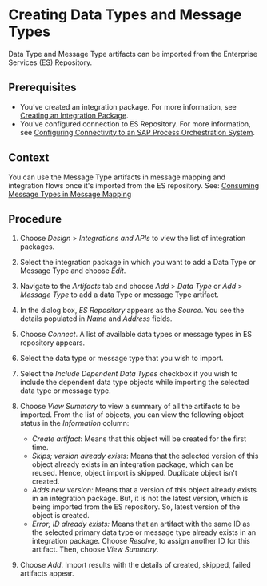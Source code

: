 <!-- loiod5bbbeea37c9401b8e635e8fd2fdad36 -->

# Creating Data Types and Message Types

Data Type and Message Type artifacts can be imported from the Enterprise Services \(ES\) Repository.



<a name="loiod5bbbeea37c9401b8e635e8fd2fdad36__prereq_tcl_g2x_3xb"/>

## Prerequisites

-   You’ve created an integration package. For more information, see [Creating an Integration Package](creating-an-integration-package-9126d79.md).
-   You've configured connection to ES Repository. For more information, see [Configuring Connectivity to an SAP Process Orchestration System](IntegrationSettings/configuring-connectivity-to-an-sap-process-orchestration-system-8c36fd2.md).



## Context

You can use the Message Type artifacts in message mapping and integration flows once it's imported from the ES repository. See: [Consuming Message Types in Message Mapping](consuming-message-types-in-message-mapping-34f6345.md)



## Procedure

1.  Choose *Design* \> *Integrations and APIs* to view the list of integration packages.

2.  Select the integration package in which you want to add a Data Type or Message Type and choose *Edit*.

3.  Navigate to the *Artifacts* tab and choose *Add* \> *Data Type* or *Add* \> *Message Type* to add a data Type or message Type artifact.

4.  In the dialog box, *ES Repository* appears as the *Source*. You see the details populated in *Name* and *Address* fields.

5.  Choose *Connect*. A list of available data types or message types in ES repository appears.

6.  Select the data type or message type that you wish to import.

7.  Select the *Include Dependent Data Types* checkbox if you wish to include the dependent data type objects while importing the selected data type or message type.

8.  Choose *View Summary* to view a summary of all the artifacts to be imported. From the list of objects, you can view the following object status in the *Information* column:

    -   *Create artifact*: Means that this object will be created for the first time.
    -   *Skips; version already exists*: Means that the selected version of this object already exists in an integration package, which can be reused. Hence, object import is skipped. Duplicate object isn't created.
    -   *Adds new version:* Means that a version of this object already exists in an integration package. But, it is not the latest version, which is being imported from the ES repository. So, latest version of the object is created.
    -   *Error; ID already exists:* Means that an artifact with the same ID as the selected primary data type or message type already exists in an integration package. Choose *Resolve*, to assign another ID for this artifact. Then, choose *View Summary*.

9.  Choose *Add*. Import results with the details of created, skipped, failed artifacts appear.


